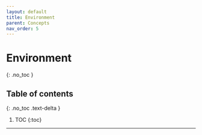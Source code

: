 ```yaml
---
layout: default
title: Environment
parent: Concepts
nav_order: 5
---
```


# Environment
{: .no_toc }

## Table of contents
{: .no_toc .text-delta }

1. TOC
{:toc}
----


